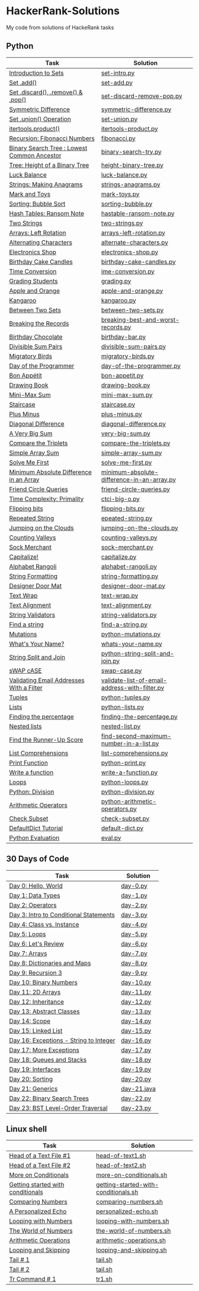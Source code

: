 # HackerRank-Solutions
My code from solutions of HackeRank tasks

## Python

| Task | Solution |
|---|---|
| [Introduction to Sets](https://www.hackerrank.com/challenges/py-introduction-to-sets/problem) | [set-intro.py](python/set-intro.py) |
| [Set .add()](https://www.hackerrank.com/challenges/py-set-add/problem) | [set-add.py](python/set-add.py) |
| [Set .discard(), .remove() & .pop()](https://www.hackerrank.com/challenges/py-set-discard-remove-pop/problem) | [set-discard-remove-pop.py](python/set-discard-remove-pop.py) |
| [Symmetric Difference](https://www.hackerrank.com/challenges/symmetric-difference/problem) | [symmetric-difference.py](python/symmetric-difference.py) |
| [Set .union() Operation](https://www.hackerrank.com/challenges/py-set-union/problem) | [set-union.py](python/set-union.py) |
| [itertools.product()](https://www.hackerrank.com/challenges/itertools-product/problem) | [itertools-product.py](python/itertools-product.py) |
| [Recursion: Fibonacci Numbers](https://www.hackerrank.com/challenges/ctci-fibonacci-numbers/problem) | [fibonacci.py](python/fibonacci.py) | 
| [Binary Search Tree : Lowest Common Ancestor](https://www.hackerrank.com/challenges/binary-search-tree-lowest-common-ancestor/problem) | [binary-search-try.py](python/binary-search-try.py) |
| [Tree: Height of a Binary Tree](https://www.hackerrank.com/challenges/tree-height-of-a-binary-tree/problem) | [height-binary-tree.py](python/height-binary-tree.py) |
| [Luck Balance](https://www.hackerrank.com/challenges/luck-balance/problem) | [luck-balance.py](python/luck-balance.py) |
| [Strings: Making Anagrams](https://www.hackerrank.com/challenges/ctci-making-anagrams/problem) | [strings-anagrams.py](python/strings-anagrams.py) |
| [Mark and Toys](https://www.hackerrank.com/challenges/mark-and-toys/problem) | [mark-toys.py](python/mark-toys.py) |
| [Sorting: Bubble Sort](https://www.hackerrank.com/challenges/ctci-bubble-sort/problem) | [sorting-bubble.py](python/sorting-bubble.py) |
| [Hash Tables: Ransom Note](https://www.hackerrank.com/challenges/ctci-ransom-note/problem) | [hastable-ransom-note.py](python/hastable-ransom-note.py) |
| [Two Strings](https://www.hackerrank.com/challenges/two-strings/problem) | [two-strings.py](python/two-strings.py) |
| [Arrays: Left Rotation](https://www.hackerrank.com/challenges/ctci-array-left-rotation/problem) | [arrays-left-rotation.py](python/arrays-left-rotation.py) |
| [Alternating Characters](https://www.hackerrank.com/challenges/alternating-characters/problem) | [alternate-characters.py](python/alternate-characters.py) |
| [Electronics Shop](https://www.hackerrank.com/challenges/electronics-shop/problem) | [electronics-shop.py](python/electronics-shop.py) |
| [Birthday Cake Candles](https://www.hackerrank.com/challenges/birthday-cake-candles/problem) | [birthday-cake-candles.py](python/birthday-cake-candles.py) |
| [Time Conversion](https://www.hackerrank.com/challenges/time-conversion/problem) | [ime-conversion.py](python/time-conversion.py) |
| [Grading Students](https://www.hackerrank.com/challenges/grading/problem) | [grading.py](python/grading.py) |
| [Apple and Orange](https://www.hackerrank.com/challenges/apple-and-orange/problem) | [apple-and-orange.py](python/apple-and-orange.py) |
| [Kangaroo](https://www.hackerrank.com/challenges/kangaroo/problem) | [kangaroo.py](python/kangaroo.py) |
| [Between Two Sets](https://www.hackerrank.com/challenges/between-two-sets/problem) | [between-two-sets.py](python/between-two-sets.py) |
| [Breaking the Records](https://www.hackerrank.com/challenges/breaking-best-and-worst-records/problem) | [breaking-best-and-worst-records.py](python/breaking-best-and-worst-records.py) |
| [Birthday Chocolate](https://www.hackerrank.com/challenges/the-birthday-bar/problem) | [birthday-bar.py](python/birthday-bar.py) |
| [Divisible Sum Pairs](https://www.hackerrank.com/challenges/divisible-sum-pairs/problem) | [divisible-sum-pairs.py](python/divisible-sum-pairs.py) |
| [Migratory Birds](https://www.hackerrank.com/challenges/migratory-birds/problem) | [migratory-birds.py](python/migratory-birds.py) |
| [Day of the Programmer](https://www.hackerrank.com/challenges/day-of-the-programmer/problem) | [day-of-the-programmer.py](python/day-of-the-programmer.py) |
| [Bon Appétit](https://www.hackerrank.com/challenges/bon-appetit/problem) | [bon-appetit.py](python/bon-appetit.py) |
| [Drawing Book](https://www.hackerrank.com/challenges/drawing-book/problem) | [drawing-book.py](python/drawing-book.py) |
| [Mini-Max Sum](https://www.hackerrank.com/challenges/mini-max-sum/problem) | [mini-max-sum.py](python/mini-max-sum.py) |
| [Staircase](https://www.hackerrank.com/challenges/staircase/problem) | [staircase.py](python/staircase.py) |
| [Plus Minus](https://www.hackerrank.com/challenges/plus-minus/problem) | [plus-minus.py](python/plus-minus.py) |
| [Diagonal Difference](https://www.hackerrank.com/challenges/diagonal-difference/problem) | [diagonal-difference.py](python/diagonal-difference.py) |
| [A Very Big Sum](https://www.hackerrank.com/challenges/a-very-big-sum/problem) | [very-big-sum.py](python/very-big-sum.py) |
| [Compare the Triplets](https://www.hackerrank.com/challenges/compare-the-triplets/problem) | [compare-the-triplets.py](python/compare-the-triplets.py) |
| [Simple Array Sum](https://www.hackerrank.com/challenges/simple-array-sum/problem) | [simple-array-sum.py](python/simple-array-sum.py) |
| [Solve Me First](https://www.hackerrank.com/challenges/solve-me-first/problem) | [solve-me-first.py](python/solve-me-first.py) |
| [Minimum Absolute Difference in an Array](https://www.hackerrank.com/challenges/minimum-absolute-difference-in-an-array/problem) | [minimum-absolute-difference-in-an-array.py](python/minimum-absolute-difference-in-an-array.py) |
| [Friend Circle Queries](https://www.hackerrank.com/challenges/friend-circle-queries/problem) | [friend-circle-queries.py](python/friend-circle-queries.py) |
| [Time Complexity: Primality](https://www.hackerrank.com/challenges/ctci-big-o/problem) | [ctci-big-o.py](python/ctci-big-o.py) |
| [Flipping bits](https://www.hackerrank.com/challenges/flipping-bits/problem) | [flipping-bits.py](python/flipping-bits.py) |
| [Repeated String](https://www.hackerrank.com/challenges/repeated-string/problem) | [epeated-string.py](python/epeated-string.py) |
| [Jumping on the Clouds](https://www.hackerrank.com/challenges/jumping-on-the-clouds/problem) | [jumping-on-the-clouds.py](python/jumping-on-the-clouds.py) |
| [Counting Valleys](https://www.hackerrank.com/challenges/counting-valleys/problem) | [counting-valleys.py](python/counting-valleys.py) |
| [Sock Merchant](https://www.hackerrank.com/challenges/sock-merchant/problem) | [sock-merchant.py](python/sock-merchant.py) |
| [Capitalize!](https://www.hackerrank.com/challenges/capitalize/problem) | [capitalize.py](python/capitalize.py) |
| [Alphabet Rangoli](https://www.hackerrank.com/challenges/alphabet-rangoli/problem) | [alphabet-rangoli.py](python/alphabet-rangoli.py) |
| [String Formatting](https://www.hackerrank.com/challenges/python-string-formatting/problem) | [string-formatting.py](python/string-formatting.py) |
| [Designer Door Mat](https://www.hackerrank.com/challenges/designer-door-mat/problem) | [designer-door-mat.py](python/designer-door-mat.py) |
| [Text Wrap](https://www.hackerrank.com/challenges/text-wrap/problem) | [text-wrap.py](python/text-wrap.py) |
| [Text Alignment](https://www.hackerrank.com/challenges/text-alignment/problem) | [text-alignment.py](python/text-alignment.py) |
| [String Validators](https://www.hackerrank.com/challenges/string-validators/problem) | [string-validators.py](python/string-validators.py) |
| [Find a string](https://www.hackerrank.com/challenges/find-a-string/problem) | [find-a-string.py](python/find-a-string.py) |
| [Mutations](https://www.hackerrank.com/challenges/python-mutations/problem) | [python-mutations.py](python/python-mutations.py) |
| [What's Your Name?](https://www.hackerrank.com/challenges/whats-your-name/problem) | [whats-your-name.py](python/whats-your-name.py) |
| [String Split and Join](https://www.hackerrank.com/challenges/python-string-split-and-join/problem) | [python-string-split-and-join.py](python/python-string-split-and-join.py) |
| [sWAP cASE](https://www.hackerrank.com/challenges/swap-case/problem) | [swap-case.py](python/swap-case.py) |
| [Validating Email Addresses With a Filter](https://www.hackerrank.com/challenges/validate-list-of-email-address-with-filter/problem) | [validate-list-of-email-address-with-filter.py](python/validate-list-of-email-address-with-filter.py) |
| [Tuples](https://www.hackerrank.com/challenges/python-tuples/problem) | [python-tuples.py](python/python-tuples.py) |
| [Lists](https://www.hackerrank.com/challenges/python-lists/problem) | [python-lists.py](python/python-lists.py) |
| [Finding the percentage](https://www.hackerrank.com/challenges/finding-the-percentage/problem) | [finding-the-percentage.py](python/finding-the-percentage.py) |
| [Nested lists](https://www.hackerrank.com/challenges/nested-list/problem) | [nested-list.py](python/nested-list.py) |
| [Find the Runner-Up Score](https://www.hackerrank.com/challenges/find-second-maximum-number-in-a-list/problem) | [find-second-maximum-number-in-a-list.py](python/find-second-maximum-number-in-a-list.py) |
| [List Comprehensions](https://www.hackerrank.com/challenges/list-comprehensions/problem) | [list-comprehensions.py](python/list-comprehensions.py) |
| [Print Function](https://www.hackerrank.com/challenges/python-print/problem) | [python-print.py](python/python-print.py) |
| [Write a function](https://www.hackerrank.com/challenges/write-a-function/problem) | [write-a-function.py](python/write-a-function.py) |
| [Loops](https://www.hackerrank.com/challenges/python-loops/problem) | [python-loops.py](python/python-loops.py) |
| [Python: Division](https://www.hackerrank.com/challenges/python-division/problem) | [python-division.py](python/python-division.py) |
| [Arithmetic Operators](https://www.hackerrank.com/challenges/python-arithmetic-operators/problem) | [python-arithmetic-operators.py](python/python-arithmetic-operators.py) |
| [Check Subset](https://www.hackerrank.com/challenges/py-check-subset/problem) | [check-subset.py](python/check-subset.py) |
| [DefaultDict Tutorial](https://www.hackerrank.com/challenges/defaultdict-tutorial/problem) | [default-dict.py](python/default-dict.py) |
| [Python Evaluation](https://www.hackerrank.com/challenges/python-eval/problem) | [eval.py](python/eval.py) |

## 30 Days of Code

| Task | Solution |
|---|---|
| [Day 0: Hello, World](https://www.hackerrank.com/challenges/30-hello-world/problem) | [day-0.py](swift/day-0.swift) |
| [Day 1: Data Types](https://www.hackerrank.com/challenges/30-data-types/problem) | [day-1.py](cpp/day-1.cpp) |
| [Day 2: Operators](https://www.hackerrank.com/challenges/30-operators/problem) | [day-2.py](cpp/day-2.cpp) |
| [Day 3: Intro to Conditional Statements](https://www.hackerrank.com/challenges/30-conditional-statements/problem) | [day-3.py](python/day-3.py) |
| [Day 4: Class vs. Instance](https://www.hackerrank.com/challenges/30-class-vs-instance/problem) | [day-4.py](python/day-4.py) |
| [Day 5: Loops](https://www.hackerrank.com/challenges/30-loops/problem) | [day-5.py](python/day-5.py) |
| [Day 6: Let's Review](https://www.hackerrank.com/challenges/30-review-loop/problem) | [day-6.py](python/day-6.py) |
| [Day 7: Arrays](https://www.hackerrank.com/challenges/30-arrays/problem) | [day-7.py](python/day-7.py) |
| [Day 8: Dictionaries and Maps](https://www.hackerrank.com/challenges/30-dictionaries-and-maps/problem) | [day-8.py](python/day-8.py) |
| [Day 9: Recursion 3](https://www.hackerrank.com/challenges/30-recursion/problem) | [day-9.py](python/day-9.py) |
| [Day 10: Binary Numbers](https://www.hackerrank.com/challenges/30-binary-numbers/problem) | [day-10.py](python/day-10.py) |
| [Day 11: 2D Arrays](https://www.hackerrank.com/challenges/30-2d-arrays/problem) | [day-11.py](python/day-11.py) |
| [Day 12: Inheritance](https://www.hackerrank.com/challenges/30-inheritance/problem) | [day-12.py](python/day-12.py) |
| [Day 13: Abstract Classes](https://www.hackerrank.com/challenges/30-abstract-classes/problem) | [day-13.py](python/day-13.py) |
| [Day 14: Scope](https://www.hackerrank.com/challenges/30-scope/problem) | [day-14.py](python/day-14.py) |
| [Day 15: Linked List](https://www.hackerrank.com/challenges/30-linked-list/problem) | [day-15.py](python/day-15.py) |
| [Day 16: Exceptions - String to Integer](https://www.hackerrank.com/challenges/30-exceptions-string-to-integer/problem) | [day-16.py](python/day-16.py) |
| [Day 17: More Exceptions](https://www.hackerrank.com/challenges/30-more-exceptions/problem) | [day-17.py](python/day-17.py) |
| [Day 18: Queues and Stacks](https://www.hackerrank.com/challenges/30-queues-stacks/problem) | [day-18.py](python/day-18.py) |
| [Day 19: Interfaces](https://www.hackerrank.com/challenges/30-interfaces/problem) | [day-19.py](python/day-19.py) |
| [Day 20: Sorting](https://www.hackerrank.com/challenges/30-sorting/problem) | [day-20.py](python/day-20.py) |
| [Day 21: Generics](https://www.hackerrank.com/challenges/30-generics/problem) | [day-21.java](java/day-21.java) |
| [Day 22: Binary Search Trees](https://www.hackerrank.com/challenges/30-binary-search-trees/problem) | [day-22.py](python/day-22.py) |
| [Day 23: BST Level-Order Traversal](https://www.hackerrank.com/challenges/30-binary-trees/problem) | [day-23.py](python/day-23.py) |

## Linux shell

| Task | Solution |
|---|---|
| [Head of a Text File #1](https://www.hackerrank.com/challenges/text-processing-head-1/problem) | [head-of-text1.sh](linux/head-of-text1.sh) |
| [Head of a Text File #2](https://www.hackerrank.com/challenges/text-processing-head-2/problem) | [head-of-text2.sh](linux/head-of-text2.sh) |
| [More on Conditionals](https://www.hackerrank.com/challenges/bash-tutorials---more-on-conditionals/problem) | [more-on-conditionals.sh](linux/more-on-conditionals.sh) |
| [Getting started with conditionals](https://www.hackerrank.com/challenges/bash-tutorials---getting-started-with-conditionals/problem) | [getting-started-with-conditionals.sh](linux/getting-started-with-conditionals.sh) |
| [Comparing Numbers](https://www.hackerrank.com/challenges/bash-tutorials---comparing-numbers/problem) | [comparing-numbers.sh](linux/comparing-numbers.sh) |
| [A Personalized Echo](https://www.hackerrank.com/challenges/bash-tutorials---a-personalized-echo/problem) | [personalized-echo.sh](linux/personalized-echo.sh) |
| [Looping with Numbers](https://www.hackerrank.com/challenges/bash-tutorials---looping-with-numbers/problem) | [looping-with-numbers.sh](linux/looping-with-numbers.sh) |
| [The World of Numbers](https://www.hackerrank.com/challenges/bash-tutorials---the-world-of-numbers/problem) | [the-world-of-numbers.sh](linux/the-world-of-numbers.sh) |
| [Arithmetic Operations](https://www.hackerrank.com/challenges/bash-tutorials---arithmetic-operations/submissions/code/122851762) | [arithmetic-operations.sh](linux/arithmetic-operations.sh) |
| [Looping and Skipping](https://www.hackerrank.com/challenges/bash-tutorials---looping-and-skipping/problem) | [looping-and-skipping.sh](linux/looping-and-skipping.sh) |
| [Tail # 1](https://www.hackerrank.com/challenges/text-processing-tail-1/problem) | [tail.sh](linux/tail.sh) |
| [Tail # 2](https://www.hackerrank.com/challenges/text-processing-tail-2/problem) | [tail.sh](linux/tail.sh) |
| [Tr Command # 1](https://www.hackerrank.com/challenges/text-processing-tr-1/problem) | [tr1.sh](linux/tr1.sh) |